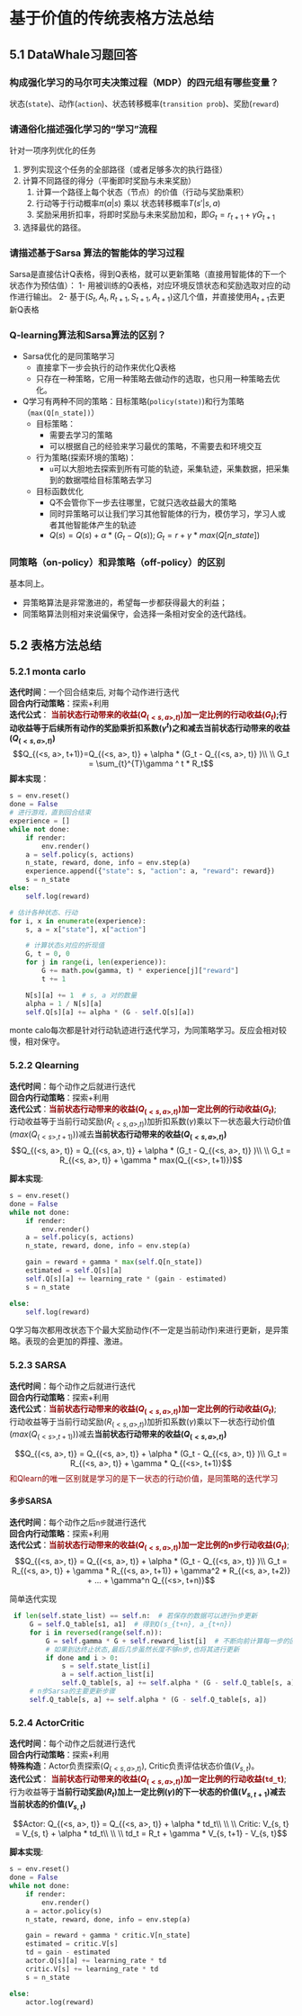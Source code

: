 # 基于价值的传统表格方法总结

## 5.1 DataWhale习题回答

### 构成强化学习的马尔可夫决策过程（MDP）的四元组有哪些变量？

状态(`state`)、动作(`action`)、状态转移概率(`transition prob`)、奖励(`reward`)

### 请通俗化描述强化学习的“学习”流程

针对一项序列优化的任务

1. 罗列实现这个任务的全部路径（或者足够多次的执行路径）
2. 计算不同路径的得分（平衡即时奖励与未来奖励）
   1. 计算一个路径上每个状态（节点）的价值（行动与奖励乘积）
   2. 行动等于行动概率$\pi(a|s)$ 乘以 状态转移概率$T(s'|s, a)$
   3. 奖励采用折扣率，将即时奖励与未来奖励加和，即$G_{t}=r_{t+1} + \gamma G_{t+1}$
3. 选择最优的路径。

### 请描述基于Sarsa 算法的智能体的学习过程

Sarsa是直接估计Q表格，得到Q表格，就可以更新策略（直接用智能体的下一个状态作为预估值）：
1- 用被训练的Q表格，对应环境反馈状态和奖励选取对应的动作进行输出。
2- 基于$(S_t, A_t, R_{t+1}, S_{t+1}, A_{t+1})$这几个值，并直接使用$A_{t+1}$去更新Q表格

### Q-learning算法和Sarsa算法的区别？

- Sarsa优化的是同策略学习
  - 直接拿下一步会执行的动作来优化Q表格
  - 只存在一种策略，它用一种策略去做动作的选取，也只用一种策略去优化。
- Q学习有两种不同的策略：目标策略(`policy(state)`)和行为策略（`max(Q[n_state])`）
  - 目标策略：
    - 需要去学习的策略
    - 可以根据自己的经验来学习最优的策略，不需要去和环境交互
  - 行为策略(探索环境的策略)：
    - `u`可以大胆地去探索到所有可能的轨迹，采集轨迹，采集数据，把采集到的数据喂给目标策略去学习
  - 目标函数优化
    - Q不会管你下一步去往哪里，它就只选收益最大的策略
    - 同时异策略可以让我们学习其他智能体的行为，模仿学习，学习人或者其他智能体产生的轨迹
    - $Q(s) = Q(s) + \alpha * (G_t - Q(s)); G_t = r + \gamma * max(Q[n\_state])$

### 同策略（on-policy）和异策略（off-policy）的区别

基本同上。

- 异策略算法是非常激进的，希望每一步都获得最大的利益；
- 同策略算法则相对来说偏保守，会选择一条相对安全的迭代路线。

## 5.2 表格方法总结

### 5.2.1 monta carlo

**迭代时间**：一个回合结束后, 对每个动作进行迭代  
**回合内行动策略**：探索+利用  
**迭代公式**：
<font color=darkred>**当前状态行动带来的收益($Q_{(<s, a>, t)}$)加一定比例的行动收益($G_t$)</font>;行动收益等于后续所有动作的奖励乘折扣系数($\gamma ^ t$)之和减去当前状态行动带来的收益($Q_{(<s, a>, t)}$)**
$$Q_{(<s, a>, t+1)}=Q_{(<s, a>, t)} + \alpha * (G_t - Q_{(<s, a>, t)} )\\ \\ 
G_t = \sum_{t}^{T}\gamma ^ t * R_t$$
**脚本实现**：

```python
s = env.reset()
done = False
# 进行游戏，直到回合结束
experience = []
while not done:
    if render:
        env.render()
    a = self.policy(s, actions)
    n_state, reward, done, info = env.step(a)
    experience.append({"state": s, "action": a, "reward": reward})
    s = n_state
else:
    self.log(reward)

# 估计各种状态、行动
for i, x in enumerate(experience):
    s, a = x["state"], x["action"]

    # 计算状态s对应的折现值
    G, t = 0, 0
    for j in range(i, len(experience)):
        G += math.pow(gamma, t) * experience[j]["reward"]
        t += 1

    N[s][a] += 1  # s, a 对的数量
    alpha = 1 / N[s][a]
    self.Q[s][a] += alpha * (G - self.Q[s][a])
```

monte calo每次都是针对行动轨迹进行迭代学习，为同策略学习。反应会相对较慢，相对保守。

### 5.2.2 Qlearning

**迭代时间**：每个动作之后就进行迭代  
**回合内行动策略**：探索+利用  
**迭代公式**：<font color=darkred>**当前状态行动带来的收益($Q_{(<s, a>, t)}$)加一定比例的行动收益($G_t$)**</font>;  
行动收益等于当前行动奖励($R_{(<s, a>, t)}$)加折扣系数($\gamma$)乘以下一状态最大行动价值($max(Q_{(<s>, t+1)})$)减去**当前状态行动带来的收益($Q_{(<s, a>, t)}$)**
$$Q_{(<s, a>, t)} = Q_{(<s, a>, t)} + \alpha * (G_t -  Q_{(<s, a>, t)} )\\ \\
G_t = R_{(<s, a>, t)} + \gamma * max(Q_{(<s>, t+1)})$$

**脚本实现**:

```python
s = env.reset()
done = False
while not done:
    if render:
        env.render()
    a = self.policy(s, actions)
    n_state, reward, done, info = env.step(a)

    gain = reward + gamma * max(self.Q[n_state])
    estimated = self.Q[s][a]
    self.Q[s][a] += learning_rate * (gain - estimated)
    s = n_state

else:
    self.log(reward)
```
Q学习每次都用改状态下个最大奖励动作(不一定是当前动作)来进行更新，是异策略。表现的会更加的莽撞、激进。

### 5.2.3 SARSA

**迭代时间**：每个动作之后就进行迭代  
**回合内行动策略**：探索+利用  
**迭代公式**：<font color=darkred>**当前状态行动带来的收益($Q_{(<s, a>, t)}$)加一定比例的行动收益($G_t$)**</font>;  
行动收益等于当前行动奖励($R_{(<s, a>, t)}$)加折扣系数($\gamma$)乘以下一状态行动价值($max(Q_{(<s>, t+1)})$)减去**当前状态行动带来的收益($Q_{(<s, a>, t)}$)**

$$Q_{(<s, a>, t)} = Q_{(<s, a>, t)} + \alpha * (G_t -  Q_{(<s, a>, t)} )\\ 
G_t = R_{(<s, a>, t)} + \gamma * Q_{(<s>, t+1)}$$
<font color=darkred>和Qlearn的唯一区别就是学习的是下一状态的行动价值，是同策略的迭代学习</font>

#### 多步SARSA

**迭代时间**：每个动作之后`n步`就进行迭代  
**回合内行动策略**：探索+利用  
**迭代公式**：<font color=darkred>**当前状态行动带来的收益($Q_{(<s, a>, t)}$)加一定比例的n步行动收益($G_t$)**</font>;  
$$Q_{(<s, a>, t)} = Q_{(<s, a>, t)} + \alpha * (G_t -  Q_{(<s, a>, t)} )\\ 
G_t = R_{(<s, a>, t)} + \gamma *  R_{(<s, a>, t+1)}  + \gamma^2 *  R_{(<s, a>, t+2)}  + ... + \gamma^n Q_{(<s>, t+n)}$$

简单迭代实现

```python
 if len(self.state_list) == self.n:  # 若保存的数据可以进行n步更新
     G = self.Q_table[s1, a1]  # 得到Q(s_{t+n}, a_{t+n})
     for i in reversed(range(self.n)):
         G = self.gamma * G + self.reward_list[i]  # 不断向前计算每一步的回报
         # 如果到达终止状态,最后几步虽然长度不够n步,也将其进行更新
         if done and i > 0:
             s = self.state_list[i]
             a = self.action_list[i]
             self.Q_table[s, a] += self.alpha * (G - self.Q_table[s, a])
     # n步Sarsa的主要更新步骤
     self.Q_table[s, a] += self.alpha * (G - self.Q_table[s, a])
```

### 5.2.4 ActorCritic

**迭代时间**：每个动作之后就进行迭代  
**回合内行动策略**：探索+利用  
**特殊构造**：Actor负责探索($Q_{(<s, a>, t)}$), Critic负责评估状态价值($V_{s, t}$)。   
**迭代公式**： 
<font color=darkred>**当前状态行动带来的收益($Q_{(<s, a>, t)}$)加一定比例的行动收益(`td_t`)**</font>;  
行为收益等于**当前行动奖励($R_t$)加上一定比例($\gamma$)的下一状态的价值($V_{s, t+1}$)减去当前状态的价值($V_{s, t}$)**

$$Actor: Q_{(<s, a>, t)} = Q_{(<s, a>, t)} + \alpha * td_t\\ \\ \\
Critic: V_{s, t} = V_{s, t} + \alpha * td_t\\ \\ \\ 
td_t = R_t + \gamma * V_{s, t+1} - V_{s, t}$$

**脚本实现**:

```python
s = env.reset()
done = False
while not done:
    if render:
        env.render()
    a = actor.policy(s)
    n_state, reward, done, info = env.step(a)

    gain = reward + gamma * critic.V[n_state]
    estimated = critic.V[s]
    td = gain - estimated
    actor.Q[s][a] += learning_rate * td
    critic.V[s] += learning_rate * td
    s = n_state

else:
    actor.log(reward)

```
